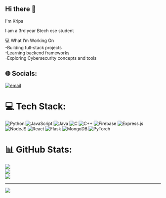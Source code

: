 ## Hi there 👋
I'm Kripa 

I am a 3rd year Btech cse student 

💻 What I’m Working On <br/>
-Building full-stack projects <br/>
-Learning backend frameworks <br/>
-Exploring Cybersecurity concepts and tools <br/>



## 🌐 Socials:
[![email](https://img.shields.io/badge/Email-D14836?logo=gmail&logoColor=white)](mailto:kripasajo2005@gmail.com) 

# 💻 Tech Stack:
![Python](https://img.shields.io/badge/python-3670A0?style=for-the-badge&logo=python&logoColor=ffdd54) ![JavaScript](https://img.shields.io/badge/javascript-%23323330.svg?style=for-the-badge&logo=javascript&logoColor=%23F7DF1E) ![Java](https://img.shields.io/badge/java-%23ED8B00.svg?style=for-the-badge&logo=openjdk&logoColor=white) ![C](https://img.shields.io/badge/c-%2300599C.svg?style=for-the-badge&logo=c&logoColor=white) ![C++](https://img.shields.io/badge/c++-%2300599C.svg?style=for-the-badge&logo=c%2B%2B&logoColor=white) ![Firebase](https://img.shields.io/badge/firebase-%23039BE5.svg?style=for-the-badge&logo=firebase) ![Express.js](https://img.shields.io/badge/express.js-%23404d59.svg?style=for-the-badge&logo=express&logoColor=%2361DAFB) ![NodeJS](https://img.shields.io/badge/node.js-6DA55F?style=for-the-badge&logo=node.js&logoColor=white) ![React](https://img.shields.io/badge/react-%2320232a.svg?style=for-the-badge&logo=react&logoColor=%2361DAFB) ![Flask](https://img.shields.io/badge/flask-%23000.svg?style=for-the-badge&logo=flask&logoColor=white) ![MongoDB](https://img.shields.io/badge/MongoDB-%234ea94b.svg?style=for-the-badge&logo=mongodb&logoColor=white) ![PyTorch](https://img.shields.io/badge/PyTorch-%23EE4C2C.svg?style=for-the-badge&logo=PyTorch&logoColor=white)
# 📊 GitHub Stats:
![](https://github-readme-stats.vercel.app/api?username=kripasajo&theme=dracula&hide_border=false&include_all_commits=false&count_private=false)<br/>
![](https://nirzak-streak-stats.vercel.app/?user=kripasajo&theme=dracula&hide_border=false)<br/>
![](https://github-readme-stats.vercel.app/api/top-langs/?username=kripasajo&theme=dracula&hide_border=false&include_all_commits=false&count_private=false&layout=compact)

---
[![](https://visitcount.itsvg.in/api?id=kripasajo&icon=0&color=0)](https://visitcount.itsvg.in)

<!-- Proudly created with GPRM ( https://gprm.itsvg.in ) -->
